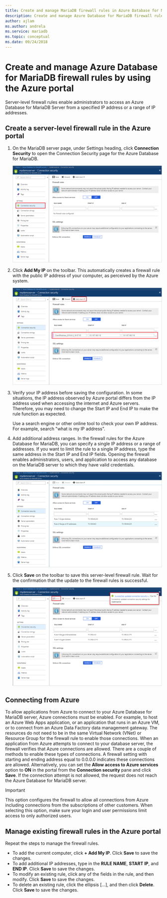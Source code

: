 ```yaml
---
title: Create and manage MariaDB firewall rules in Azure Database for MariaDB
description: Create and manage Azure Database for MariaDB firewall rules using the Azure portal
author: ajlam
ms.author: andrela
ms.service: mariadb
ms.topic: conceptual
ms.date: 09/24/2018
---
```

# Create and manage Azure Database for MariaDB firewall rules by using the Azure portal
Server-level firewall rules enable administrators to access an Azure Database for MariaDB Server from a specified IP address or a range of IP addresses. 

## Create a server-level firewall rule in the Azure portal

1. On the MariaDB server page, under Settings heading, click **Connection Security** to open the Connection Security page for the Azure Database for MariaDB.

   ![Azure portal - click Connection security](./media/howto-manage-firewall-portal/1-connection-security.png)

2. Click **Add My IP** on the toolbar. This automatically creates a firewall rule with the public IP address of your computer, as perceived by the Azure system.

   ![Azure portal - click Add My IP](./media/howto-manage-firewall-portal/2-add-my-ip.png)

3. Verify your IP address before saving the configuration. In some situations, the IP address observed by Azure portal differs from the IP address used when accessing the internet and Azure servers. Therefore, you may need to change the Start IP and End IP to make the rule function as expected.

   Use a search engine or other online tool to check your own IP address. For example, search "what is my IP address".

4. Add additional address ranges. In the firewall rules for the Azure Database for MariaDB, you can specify a single IP address or a range of addresses. If you want to limit the rule to a single IP address, type the same address in the Start IP and End IP fields. Opening the firewall enables administrators, users, and application to access any database on the MariaDB server to which they have valid credentials.

   ![Azure portal - firewall rules](./media/howto-manage-firewall-portal/4-specify-addresses.png)

5. Click **Save** on the toolbar to save this server-level firewall rule. Wait for the confirmation that the update to the firewall rules is  successful.

   ![Azure portal - click Save](./media/howto-manage-firewall-portal/5-save-firewall-rule.png)

## Connecting from Azure
To allow applications from Azure to connect to your Azure Database for MariaDB server, Azure connections must be enabled. For example, to host an Azure Web Apps application, or an application that runs in an Azure VM, or to connect from an Azure Data Factory data management gateway. The resources do not need to be in the same Virtual Network (VNet) or Resource Group for the firewall rule to enable those connections. When an application from Azure attempts to connect to your database server, the firewall verifies that Azure connections are allowed. There are a couple of methods to enable these types of connections. A firewall setting with starting and ending address equal to 0.0.0.0 indicates these connections are allowed. Alternatively, you can set the **Allow access to Azure services** option to **ON** in the portal from the **Connection security** pane and click **Save**. If the connection attempt is not allowed, the request does not reach the Azure Database for MariaDB server.

> [!IMPORTANT]
> This option configures the firewall to allow all connections from Azure including connections from the subscriptions of other customers. When selecting this option, make sure your login and user permissions limit access to only authorized users.
> 

## Manage existing firewall rules in the Azure portal
Repeat the steps to manage the firewall rules.
* To add the current computer, click **+ Add My IP**. Click **Save** to save the changes.
* To add additional IP addresses, type in the **RULE NAME**, **START IP**, and **END IP**. Click **Save** to save the changes.
* To modify an existing rule, click any of the fields in the rule, and then modify. Click **Save** to save the changes.
* To delete an existing rule, click the ellipsis […], and then click **Delete**. Click **Save** to save the changes.

<!--
## Next steps
 - Similarly, you can script to [Create and manage Azure Database for MariaDB firewall rules using Azure CLI](howto-manage-firewall-using-cli.md).
- For help in connecting to an Azure Database for MariaDB server, see [Connection libraries for Azure Database for MariaDB](./concepts-connection-libraries.md) -->
